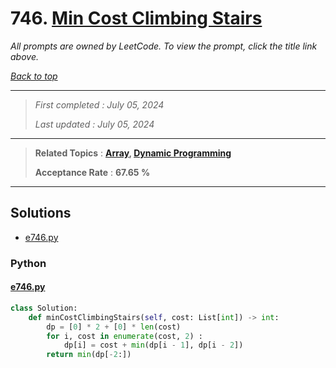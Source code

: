 # 746. [Min Cost Climbing Stairs](<https://leetcode.com/problems/min-cost-climbing-stairs>)

*All prompts are owned by LeetCode. To view the prompt, click the title link above.*

*[Back to top](<../README.md>)*

------

> *First completed : July 05, 2024*
>
> *Last updated : July 05, 2024*

------

> **Related Topics** : **[Array](<by_topic/Array.md>), [Dynamic Programming](<by_topic/Dynamic Programming.md>)**
>
> **Acceptance Rate** : **67.65 %**

------

## Solutions

- [e746.py](<../my-submissions/e746.py>)
### Python
#### [e746.py](<../my-submissions/e746.py>)
```Python
class Solution:
    def minCostClimbingStairs(self, cost: List[int]) -> int:
        dp = [0] * 2 + [0] * len(cost)
        for i, cost in enumerate(cost, 2) :
            dp[i] = cost + min(dp[i - 1], dp[i - 2])
        return min(dp[-2:])
```

